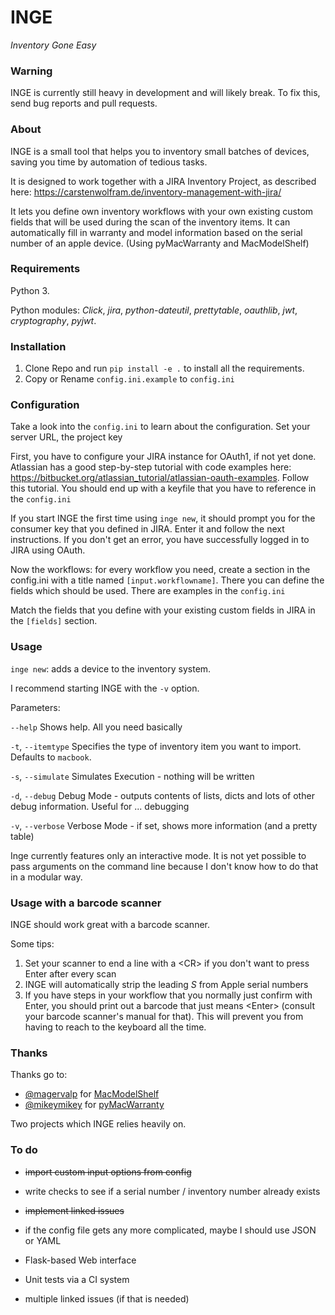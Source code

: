 INGE
====
_Inventory Gone Easy_

### Warning 

INGE is currently still heavy in development and will likely break. 
To fix this, send bug reports and pull requests.

### About

INGE is a small tool that helps you to inventory small batches of devices, saving you time by automation of 
tedious tasks.

It is designed to work together with a JIRA Inventory Project, as described here: 
<https://carstenwolfram.de/inventory-management-with-jira/> 

It lets you define own inventory workflows with your own existing custom fields that will be used during the scan
of the inventory items. It can automatically fill in warranty and model information based on the serial number
of an apple device. (Using pyMacWarranty and MacModelShelf)

### Requirements

Python 3. 

Python modules: *Click*, *jira*, *python-dateutil*, *prettytable*, *oauthlib*, *jwt*, *cryptography*, *pyjwt*.

### Installation

1. Clone Repo and run `pip install -e .` to install all the requirements.
2. Copy or Rename `config.ini.example` to `config.ini`

### Configuration

Take a look into the `config.ini` to learn about the configuration. Set your server URL, the project key 

First, you have to configure your JIRA instance for OAuth1, if not yet done. 
Atlassian has a good step-by-step tutorial with code examples here: 
<https://bitbucket.org/atlassian_tutorial/atlassian-oauth-examples>.
Follow this tutorial. You should end up with a keyfile that you have to reference in the `config.ini`

If you start INGE the first time using `inge new`, it should prompt you for the consumer key that you
defined in JIRA. Enter it and follow the next instructions. If you don't get an error, you have successfully
logged in to JIRA using OAuth.

Now the workflows: 
for every workflow you need, create a section in the config.ini with a title named `[input.workflowname]`.
There you can define the fields which should be used. There are examples in the `config.ini`

Match the fields that you define with your existing custom fields in JIRA in the `[fields]` section.

### Usage

`inge new`: adds a device to the inventory system.

I recommend starting INGE with the `-v` option.

Parameters:

`--help`
Shows help. All you need basically

`-t`, `--itemtype`
Specifies the type of inventory item you want to import. Defaults to `macbook`.

`-s`, `--simulate`
Simulates Execution - nothing will be written

`-d`, `--debug`
Debug Mode - outputs contents of lists, dicts and lots of other debug information. Useful for ... debugging

`-v`, `--verbose`
Verbose Mode - if set, shows more information (and a pretty table)

Inge currently features only an interactive mode. 
It is not yet possible to pass arguments on the command line because I don't know how to do that in a modular way.

### Usage with a barcode scanner

INGE should work great with a barcode scanner.

Some tips:

1. Set your scanner to end a line with a \<CR\> if you don't want to press Enter after every scan
2. INGE will automatically strip the leading *S* from Apple serial numbers
3. If you have steps in your workflow that you normally just confirm with Enter, you should print out
   a barcode that just means \<Enter\> (consult your barcode scanner's manual for that). This will prevent you
   from having to reach to the keyboard all the time.


### Thanks

Thanks go to:

* [@magervalp](https://twitter.com/magervalp) for [MacModelShelf](https://github.com/MagerValp/MacModelShelf)
* [@mikeymikey](https://twitter.com/mikeymikey) for [pyMacWarranty](https://github.com/pudquick/pyMacWarranty)

Two projects which INGE relies heavily on. 

### To do

- ~~import custom input options from config~~

- write checks to see if a serial number / inventory number already exists

- ~~implement linked issues~~

- if the config file gets any more complicated, maybe I should use JSON or YAML

- Flask-based Web interface

- Unit tests via a CI system

- multiple linked issues (if that is needed)
